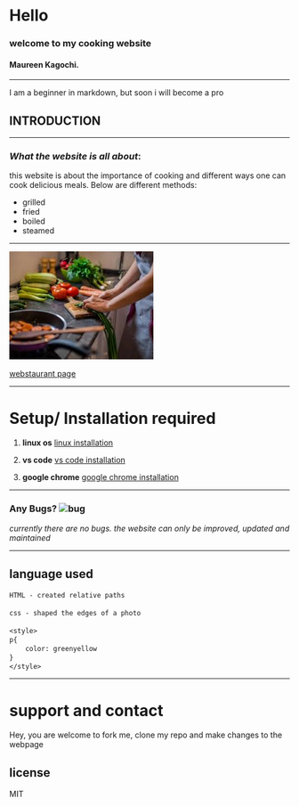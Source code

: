 # Hello

### welcome to my cooking website

#### Maureen Kagochi.

---

I am a beginner in markdown, but soon i will become a pro

## INTRODUCTION

---

### _What the website is all about_:

this website is about the importance of cooking and different ways one can cook delicious meals. Below are different methods:

<ul>
      <li>grilled</li>
      <li>fried</li>
      <li>boiled</li>
      <li>steamed</li>
</ul>

---

![cooking photo](./image/cook5.jpeg "cooking")

[webstaurant page](https://www.webstaurantstore.com/article/454/types-of-cooking-methods.html "click to learn more ways of cooking")

---

# Setup/ Installation required

1. **linux os**
   [linux installation](https://ubuntu.com/server/docs/installation "click to learn how to install ubuntu 20.04")

2. **vs code** [vs code installation](https://linuxize.com/post/how-to-install-visual-studio-code-on-ubuntu-20-04/ "click to learn how to install vscode for ubuntu 20.04")

3. **google chrome** [google chrome installation](https://linuxways.net/ubuntu/how-to-install-google-chrome-on-ubuntu-20-04-lts/ "click to learn how to install chrome for ubuntu 20.04")

---

### **Any Bugs?** ![bug](https://thumbs.dreamstime.com/b/drawing-bug-buddy-white-background-drawing-bug-buddy-white-background-illustration-168927737.jpg)

_currently there are no bugs. the website can only be improved, updated and maintained_

---

## language used

    HTML - created relative paths

    css - shaped the edges of a photo
    
    <style>
    p{
        color: greenyellow
    }
    </style>

---

# support and contact

Hey, you are welcome to fork me, clone my repo and make changes to the webpage

## license

MIT


